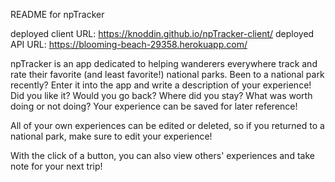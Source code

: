 README for npTracker

deployed client URL: https://knoddin.github.io/npTracker-client/
deployed API URL: https://blooming-beach-29358.herokuapp.com/

npTracker is an app dedicated to helping wanderers everywhere track and rate
their favorite (and least favorite!) national parks. Been to a national park
recently? Enter it into the app and write a description of your experience!
Did you like it? Would you go back? Where did you stay? What was worth doing
or not doing? Your experience can be saved for later reference!

All of your own experiences can be edited or deleted, so if you returned to a
national park, make sure to edit your experience!

With the click of a button, you can also view others' experiences and take note
for your next trip!
